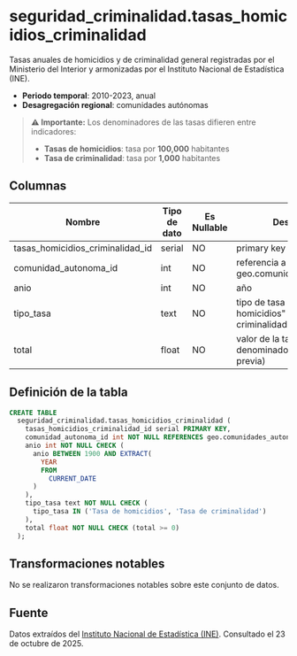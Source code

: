 # seguridad_criminalidad.tasas_homicidios_criminalidad

Tasas anuales de homicidios y de criminalidad general registradas por el Ministerio del Interior y armonizadas por el Instituto Nacional de Estadística (INE).

- **Periodo temporal**: 2010-2023, anual
- **Desagregación regional**: comunidades autónomas

> **⚠️ Importante:** Los denominadores de las tasas difieren entre indicadores:
>
> - **Tasas de homicidios**: tasa por **100,000** habitantes
> - **Tasa de criminalidad**: tasa por **1,000** habitantes

## Columnas

| Nombre | Tipo de dato | Es Nullable | Descripción |
| --- | --- | --- | --- |
| tasas_homicidios_criminalidad_id | serial | NO | primary key |
| comunidad_autonoma_id | int | NO | referencia a geo.comunidades_autonomas |
| anio | int | NO | año |
| tipo_tasa | text | NO | tipo de tasa ("Tasa de homicidios" o "Tasa de criminalidad") |
| total | float | NO | valor de la tasa (comprobar denominadores en la nota previa) |

## Definición de la tabla

```sql
CREATE TABLE
  seguridad_criminalidad.tasas_homicidios_criminalidad (
    tasas_homicidios_criminalidad_id serial PRIMARY KEY,
    comunidad_autonoma_id int NOT NULL REFERENCES geo.comunidades_autonomas (comunidad_autonoma_id),
    anio int NOT NULL CHECK (
      anio BETWEEN 1900 AND EXTRACT(
        YEAR
        FROM
          CURRENT_DATE
      )
    ),
    tipo_tasa text NOT NULL CHECK (
      tipo_tasa IN ('Tasa de homicidios', 'Tasa de criminalidad')
    ),
    total float NOT NULL CHECK (total >= 0)
  );
```

## Transformaciones notables
No se realizaron transformaciones notables sobre este conjunto de datos.


## Fuente
Datos extraídos del <a href="https://www.ine.es/jaxi/Tabla.htm?path=/t00/ICV/dim6/l0/&file=61101.px&L=0" target="_blank">Instituto Nacional de Estadística (INE)</a>.
Consultado el 23 de octubre de 2025.
